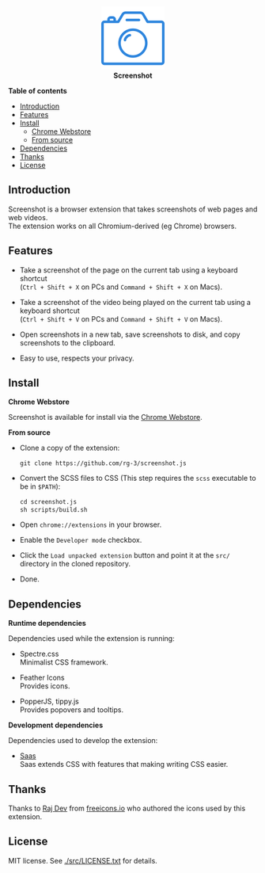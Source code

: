 <p align="center">
  <img src="/src/images/camera128.png" alt="Screenshot logo">
  <br>
  <b>Screenshot</b>
</p>

**Table of contents**

* <a href="#introduction"> Introduction </a>
* <a href="#features"> Features </a>
* <a href='#install'>Install</a>
  * <a href='#install-webstores'> Chrome Webstore </a>
  * <a href='#install-fromsource'> From source </a>
* <a href='#dependencies'>Dependencies</a>
* <a href='#thanks'>Thanks</a>
* <a href='#license'>License</a>

## <a id='introduction'>Introduction</a>

Screenshot is a browser extension that takes screenshots of web pages and web videos.  
The extension works on all Chromium-derived (eg Chrome) browsers.

## <a id='features'>Features</a>

* Take a screenshot of the page on the current tab using a keyboard shortcut  
  (`Ctrl + Shift + X` on PCs and  `Command + Shift + X` on Macs).

* Take a screenshot of the video being played on the current tab using a keyboard shortcut  
  (`Ctrl + Shift + V` on PCs and  `Command + Shift + V` on Macs).

* Open screenshots in a new tab, save screenshots to disk, and copy screenshots
  to the clipboard.

* Easy to use, respects your privacy.


## <a id='install'> Install </a>

<a id='install-webstores'>**Chrome Webstore**</a>

Screenshot is available for install via the [Chrome Webstore](https://chrome.google.com/webstore/detail/screenshot/ehmcpclingghgidajkpodncclbginiak).

<a id='install-fromsource'>**From source**</a>

* Clone a copy of the extension:

      git clone https://github.com/rg-3/screenshot.js

* Convert the SCSS files to CSS
  (This step requires the `scss` executable to be in `$PATH`):

      cd screenshot.js
      sh scripts/build.sh

* Open `chrome://extensions` in your browser.

* Enable the `Developer mode` checkbox.

* Click the `Load unpacked extension` button and point it at the `src/`
  directory in the cloned repository.

* Done.

## <a id='dependencies'> Dependencies </a>

**Runtime dependencies**

Dependencies used while the extension is running:

* Spectre.css  
  Minimalist CSS framework.

* Feather Icons  
  Provides icons.

* PopperJS, tippy.js  
  Provides popovers and tooltips.

**Development dependencies**

Dependencies used to develop the extension:

  * [Saas](https://www.sass-lang.com)  
    Saas extends CSS with features that making writing CSS easier.

## <a id='thanks'>Thanks</a>

Thanks to [Raj Dev](https://freeicons.io/profile/714) from [freeicons.io](https://www.freeicons.io)
who authored the icons used by this extension.

## <a id='license'>License</a>

MIT license. See [./src/LICENSE.txt](./src/LICENSE.txt) for details.
